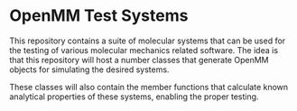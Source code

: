 OpenMM Test Systems
===========

This repository contains a suite of molecular systems that can be used
for the testing of various molecular mechanics related software.  The
idea is that this repository will host a number classes that generate
OpenMM objects for simulating the desired systems.  

These classes will also contain the member functions that calculate known
analytical properties of these systems, enabling the proper testing.
